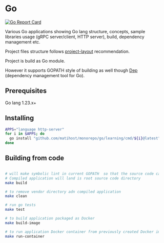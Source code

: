 # Go

[![Go Report Card](https://goreportcard.com/badge/github.com/matihost/monorepo/go/learning)](https://goreportcard.com/report/github.com/matihost/monorepo/go/learning)

Various Go applications showing Go lang structure, concepts, sample libraries usage (gRPC server/client, HTTP server), build, dependency management etc.

Project files structure follows [project-layout](https://github.com/golang-standards/project-layout) recommendation.

Project is build as Go module.

However it supports GOPATH style of building as well though [Dep](https://golang.github.io/dep/) (dependency management tool for Go).

## Prerequisites

Go lang 1.23.x+

## Installing

```bash
APPS="language http-server"
for i in $APPS; do
  go install "github.com/matihost/monorepo/go/learning/cmd/${i}@latest"
done
```

## Building from code

```bash

# will make symbolic lint in current GOPATH  so that the source code can be cloned into whatever localization on disk
# Compiled application will land is root source code directory
make build

# to remove vendor directory adn compiled application
make clean

# run go tests
make test

# to build application packaged as Docker
make build-image

# to run application Docker container from previously created Docker image
make run-container
```
